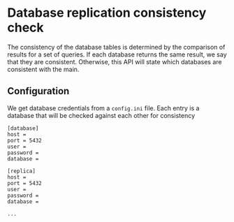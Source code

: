 # Database replication consistency check

The consistency of the database tables is determined by the comparison of results for a set of queries. If each database returns the same result, we say that they are consistent. Otherwise, this API will state which databases are consistent with the main.

## Configuration

We get database credentials from a `config.ini` file. Each entry is a database that will be checked against each other for consistency

```
[database]
host = 
port = 5432
user = 
password = 
database = 

[replica]
host = 
port = 5432
user = 
password = 
database = 

...
```